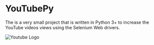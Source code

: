 # YouTubePy

The is a very small project that is written in Python 3+ to increase the YouTube videos views using the Selenium Web drivers.

![Youtube Logo](https://github.com/Maheshkrishna/YouTubePy/blob/master/images/download.png)
